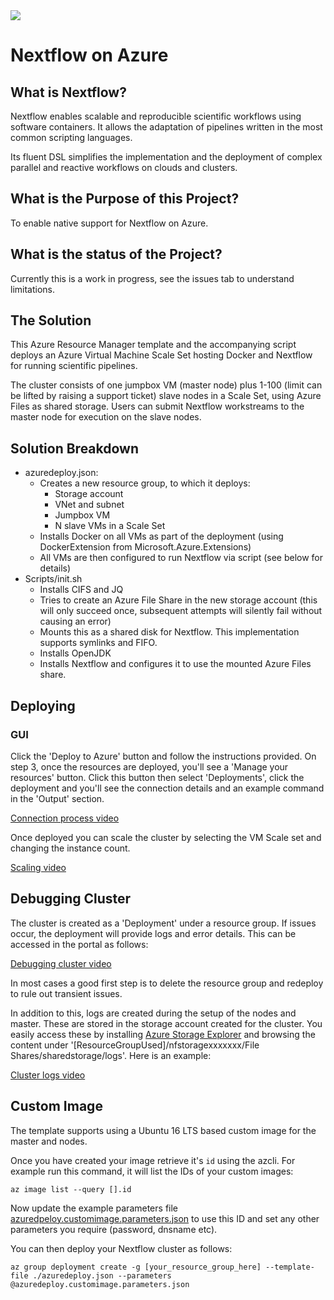 <a href="https://portal.azure.com/#create/Microsoft.Template/uri/https%3A%2F%2Fraw.githubusercontent.com%2Flawrencegripper%2Fnextflowarm%2Fmaster%2Fazuredeploy.json" target="_blank">
    <img src="http://azuredeploy.net/deploybutton.png"/>
</a>

Nextflow on Azure
======

## What is Nextflow?
Nextflow enables scalable and reproducible scientific workflows using software containers. It allows the adaptation of pipelines written in the most common scripting languages.

Its fluent DSL simplifies the implementation and the deployment of complex parallel and reactive workflows on clouds and clusters.

## What is the Purpose of this Project?
To enable native support for Nextflow on Azure.

## What is the status of the Project?
Currently this is a work in progress, see the issues tab to understand limitations. 

## The Solution
This Azure Resource Manager template and the accompanying script deploys an Azure Virtual Machine Scale Set hosting Docker and Nextflow for running scientific pipelines. 

The cluster consists of one jumpbox VM (master node) plus 1-100 (limit can be lifted by raising a support ticket) slave nodes in a Scale Set, using Azure Files as shared storage. Users can submit Nextflow workstreams to the master node for execution on the slave nodes.

## Solution Breakdown
* azuredeploy.json:
    * Creates a new resource group, to which it deploys:
        * Storage account
        * VNet and subnet
        * Jumpbox VM
        * N slave VMs in a Scale Set
    * Installs Docker on all VMs as part of the deployment (using DockerExtension from Microsoft.Azure.Extensions)
    * All VMs are then configured to run Nextflow via script (see below for details)
* Scripts/init.sh
    * Installs CIFS and JQ
    * Tries to create an Azure File Share in the new storage account (this will only succeed once, subsequent attempts will silently fail without causing an error)
    * Mounts this as a shared disk for Nextflow. This implementation supports symlinks and FIFO.
    * Installs OpenJDK
    * Installs Nextflow and configures it to use the mounted Azure Files share.
    
## Deploying 

### GUI

Click the 'Deploy to Azure' button and follow the instructions provided. 
On step 3, once the resources are deployed, you'll see a 'Manage your resources' button. 
Click this button then select 'Deployments', click the deployment and you'll see the connection details and an example command in the 'Output' section. 

[Connection process video](https://1drv.ms/v/s!AgO58DGl6B7Rqu9y1ahnXrLlSn0M_g)

Once deployed you can scale the cluster by selecting the VM Scale set and changing the instance count. 

[Scaling video](https://1drv.ms/v/s!AgO58DGl6B7Rqu9wVAqAD5RnJRYSDg)

## Debugging Cluster

The cluster is created as a 'Deployment' under a resource group. If issues occur, the deployment will provide logs and error details. This can be accessed in the portal as follows:

[Debugging cluster video](https://1drv.ms/f/s!AgO58DGl6B7Rg-NyegXiV8cBhdxgKw)

In most cases a good first step is to delete the resource group and redeploy to rule out transient issues.  

In addition to this, logs are created during the setup of the nodes and master. These are stored in the storage account created for the cluster. You easily access these by installing [Azure Storage Explorer](https://azure.microsoft.com/en-us/features/storage-explorer/) and browsing the content under '[ResourceGroupUsed]/nfstoragexxxxxxx/File Shares/sharedstorage/logs'. Here is an example:

[Cluster logs video](https://1drv.ms/v/s!AgO58DGl6B7Rqu9xp6uN8Nufc5mJiA)

## Custom Image 

The template supports using a Ubuntu 16 LTS based custom image for the master and nodes. 

Once you have created your image retrieve it's `id` using the azcli. For example run this command, it will list the IDs of your custom images:

 `az image list --query [].id` 

Now update the example parameters file [azuredpeloy.customimage.parameters.json](./azuredeploy.customimage.parameters.json#L16) to use this ID and set any other parameters you require (password, dnsname etc). 

You can then deploy your Nextflow cluster as follows:

 `az group deployment create -g [your_resource_group_here] --template-file ./azuredeploy.json --parameters @azuredeploy.customimage.parameters.json`

 